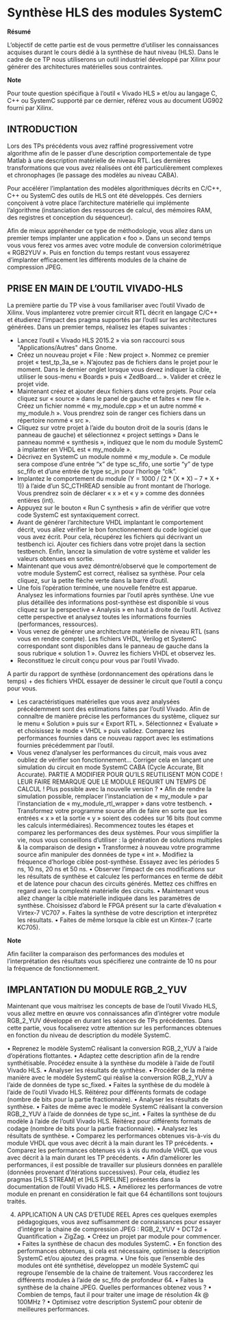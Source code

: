 # Synthèse HLS des modules SystemC


**Résumé**

L’objectif de cette partie est de vous permettre d’utiliser les connaissances acquises durant le cours dédié à la synthèse de haut niveau (HLS). Dans le cadre de ce TP nous utiliserons un outil industriel développé par Xilinx pour générer des architectures matérielles sous contraintes.

**Note**

Pour toute question spécifique à l’outil « Vivado HLS » et/ou au langage C, C++ ou SystemC supporté par ce dernier, référez vous au document UG902 fourni par Xilinx.

## INTRODUCTION

Lors des TPs précédents vous avez raffiné progressivement votre algorithme afin de le passer d’une description comportementale de type Matlab à une description matérielle de niveau RTL. Les dernières transformations que vous avez réalisées ont été particulièrement complexes et chronophages (le passage des modèles au niveau CABA).

Pour accélérer l’implantation des modèles algorithmiques décrits en C/C++, C++ ou SystemC des outils de HLS ont été développés. Ces derniers conçoivent à votre place l’architecture matérielle qui implémente l’algorithme (instanciation des ressources de calcul, des mémoires RAM, des registres et conception du séquenceur).

Afin de mieux appréhender ce type de méthodologie, vous allez dans un premier temps implanter une application « foo ». Dans un second temps vous vous ferez vos armes avec votre module de conversion colorimétrique « RGB2YUV ». Puis en fonction du temps restant vous essayerez d’implanter efficacement les différents modules de la chaine de compression JPEG.

##  PRISE EN MAIN DE L’OUTIL VIVADO-HLS

La première partie du TP vise à vous familiariser avec l’outil Vivado de Xilinx. Vous implanterez votre premier circuit RTL décrit en langage C/C++ et étudierez l’impact des pragma supportés par l’outil sur les architectures générées. Dans un premier temps, réalisez les étapes suivantes :

- Lancez l’outil « Vivado HLS 2015.2 » via son raccourci sous "Applications/Autres" dans Gnome.
- Créez un nouveau projet « File : New project ». Nommez ce premier projet « test_tp_3a_se ». N’ajoutez pas de fichiers dans le projet pour le moment. Dans le dernier onglet lorsque vous devez indiquer la cible, utiliser le sous-menu « Boards » puis « ZedBoard… ». Valider et créez le projet vide.
- Maintenant créez et ajouter deux fichiers dans votre projets. Pour cela cliquez sur « source » dans le panel de gauche et faites « new file ». Créez un fichier nommé « my_module.cpp » et un autre nommé « my_module.h ». Vous prendrez soin de ranger ces fichiers dans un répertoire nommé « src ».
- Cliquez sur votre projet à l’aide du bouton droit de la souris (dans le panneau de gauche) et sélectionnez « project settings » Dans le panneau nommé « synthesis », indiquez que le nom du module SystemC à implanter en VHDL est « my_module ».
- Décrivez en SystemC un module nommé « my_module ». Ce module sera compose d’une entrée “x” de type sc_fifo, une sortie “y” de type sc_fifo et d’une entrée de type sc_in<bool> pour l’horloge “clk”.
- Implantez le comportement du module (Y = 1000 / (2 * (X * X) – 7 * X + 1)) à l’aide d’un SC_CTHREAD sensible au front montant de l’horloge. Vous prendrez soin de déclarer « x » et « y » comme des données entières (int).
- Appuyez sur le bouton « Run C synthesis » afin de vérifier que votre code SystemC est syntaxiquement correct.
- Avant de générer l’architecture VHDL implantant le comportement décrit, vous allez vérifier le bon fonctionnement du code logiciel que vous avez écrit.  Pour cela, récupérez les fichiers qui décrivant un testbench ici. Ajouter ces fichiers dans votre projet dans la section testbench. Enfin, lancez la simulation de votre système et valider les valeurs obtenues en sortie.
- Maintenant que vous avez démontré/observé que le comportement de votre module SystemC est correct, réalisez sa synthèse. Pour cela cliquez, sur la petite flèche verte dans la barre d’outil.
- Une fois l’opération terminée, une nouvelle fenêtre est apparue. Analysez les informations fournies par l’outil après synthèse. Une vue plus détaillée des informations post-synthèse est disponible si vous cliquez sur la perspective « Analysis » en haut à droite de l’outil. Activez cette perspective et analysez toutes les informations fournies (performances, ressources).
- Vous venez de générer une architecture matérielle de niveau RTL (sans vous en rendre compte). Les fichiers VHDL, Verilog et SystemC correspondant sont disponibles dans le panneau de gauche dans la sous rubrique « solution 1 ». Ouvrez les fichiers VHDL et observez les.
- Reconstituez le circuit conçu pour vous par l’outil Vivado.

A partir du rapport de synthèse (ordonnancement des opérations dans le temps) + des fichiers VHDL essayer de dessiner le circuit que l’outil a conçu pour vous.
- Les caractéristiques matérielles que vous avez analysées précédemment sont des estimations faites par l’outil Vivado. Afin de connaître de manière précise les performances du système, cliquez sur le menu « Solution » puis sur « Export RTL ». Sélectionnez « Evaluate » et choisissez le mode « VHDL » puis validez. Comparez les performances fournies dans ce nouveau rapport avec les estimations fournies précédemment par l’outil.
- Vous venez d’analyser les performances du circuit, mais vous avez oubliez de vérifier son fonctionnement… Corriger cela en lançant une simulation du circuit en mode SystemC CABA (Cycle Accurate, Bit Accurate).
PARTIE A MODIFIER POUR QU’ILS REUTILISENT MON CODE ! LEUR FAIRE REMARQUE QUE LE MODULE REQUIRT UN TEMPS DE CALCUL ! Plus possible avec la nouvelle version ?
•	Afin de rendre la simulation possible, remplacer l’instanciation de « my_module » par l’instanciation de « my_module_rtl_wrapper » dans votre testbench.
•	Transformez votre programme source afin de faire en sorte que les entrées « x » et la sortie « y » soient des codées sur 16 bits (tout comme les calculs intermédiaires). Recommencez toutes les étapes et comparez les performances des deux systèmes.
Pour vous simplifier la vie, nous vous conseillons d’utiliser : la génération de solutions multiples & la comparaison de design
•	Transformez à nouveau votre programme source afin manipuler des données de type « int ». Modifiez la fréquence d’horloge ciblée post-synthèse.  Essayez avec les périodes 5 ns, 10 ns, 20 ns et 50 ns.
•	Observer l’impact de ces modifications sur les résultats de synthèse et calculez les performances en terme de débit et de latence pour chacun des circuits générés. Mettez ces chiffres en regard avec la complexité matérielle des circuits.
•	Maintenant vous allez changer la cible matérielle indiquée dans les paramètres de synthèse. Choisissez d’abord le FPGA présent sur la carte d’évaluation « Virtex-7 VC707 ». Faites la synthèse de votre description et interprétez les résultats.
•	Faites de même lorsque la cible est un Kintex-7 (carte KC705).

**Note**

Afin faciliter la comparaison des performances des modules et l’interprétation des résultats vous spécifierez une contrainte de 10 ns pour la fréquence de fonctionnement.

## IMPLANTATION DU MODULE RGB_2_YUV

Maintenant que vous maitrisez les concepts de base de l’outil Vivado HLS, vous allez mettre en œuvre vos connaissances afin d’intégrer votre module RGB_2_YUV développé en durant les séances de TPs précédentes. Dans cette partie, vous focaliserez votre attention sur les performances obtenues en fonction du niveau de description du modèle SystemC.

•	Reprenez le modèle SystemC réalisant la conversion RGB_2_YUV à l’aide d’opérations flottantes.
•	Adaptez cette description afin de la rendre synthétisable. Procédez ensuite à la synthèse du modèle à l’aide de l’outil Vivado HLS.
•	Analyser les résultats de synthèse.
•	Procéder de la même manière avec le modèle SystemC qui réalise la conversion RGB_2_YUV à l’aide de données de type sc_fixed.
•	Faites la synthèse de du modèle à l’aide de l’outil Vivado HLS. Réitérez pour différents formats de codage (nombre de bits pour la partie fractionnaire).
•	Analyser les résultats de synthèse.
•	Faites de même avec le modèle SystemC réalisant la conversion RGB_2_YUV à l’aide de données de type sc_int.
•	Faites la synthèse de du modèle à l’aide de l’outil Vivado HLS. Réitérez pour différents formats de codage (nombre de bits pour la partie fractionnaire).
•	Analysez les résultats de synthèse.
•	Comparez les performances obtenues vis-à-vis du module VHDL que vous avec décrit à la main durant les TP précédents.
•	Comparez les performances obtenues vis à vis du module VHDL que vous avec décrit à la main durant les TP précédents.
•	Afin d’améliorer les performances, il est possible de travailler sur plusieurs données en parallèle (données provenant d’itérations successives). Pour cela, étudiez les pragmas [HLS STREAM] et [HLS PIPELINE] présentés dans la documentation de l’outil Vivado HLS.
•	Améliorez les performances de votre module en prenant en considération le fait que 64 échantillons sont toujours traités.

4.	APPLICATION A UN CAS D’ETUDE REEL
Apres ces quelques exemples pédagogiques, vous avez suffisamment de connaissances pour essayer d’intégrer la chaine de compression JPEG : RGB_2_YUV + DCT2d + Quantification + ZigZag.
•	Créez un projet par module pour commencer.
•	Faites la synthèse de chacun des modules SystemC.
•	En fonction des performances obtenues, si cela est nécessaire, optimisez la description SystemC et/ou ajoutez des pragma.
•	Une fois que l’ensemble des modules ont été synthétisé, développez un modèle SystemC qui regroupe l’ensemble de la chaine de traitement. Vous raccorderez les différents modules à l’aide de sc_fifo de profondeur 64.
•	Faites la synthèse de la chaine JPEG. Quelles performances obtenez vous ?
•	Combien de temps, faut il pour traiter une image de résolution 4k @ 100MHz ?
•	Optimisez votre description SystemC pour obtenir de meilleures performances.

